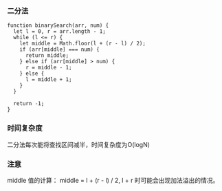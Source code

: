 ### 二分法
```
function binarySearch(arr, num) {
  let l = 0, r = arr.length - 1;
  while (l <= r) {
    let middle = Math.floor(l + (r - l) / 2);
    if (arr[middle] === num) {
      return middle;
    } else if (arr[middle] > num) {
      r = middle - 1;
    } else {
      l = middle + 1;
    }
  }

  return -1;
}
```

### 时间复杂度
  二分法每次能将查找区间减半，时间复杂度为O(logN)

### 注意
  middle 值的计算： middle = l + (r - l) / 2, l + r 时可能会出现加法溢出的情况。